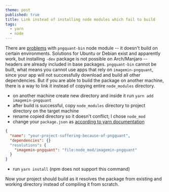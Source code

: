 ```yaml
---
theme: post
published: true
title: Link instead of installing node modules which fail to build
tags:
  - yarn
  - node
---
```

There are [problems](https://github.com/imagemin/pngquant-bin/issues/78) with `pngquant-bin` node module -- it doesn't build on certain environments. Solutions for Ubuntu or Debian exist and apparently work, but installing `-dev` package is not possible on Arch/Manjaro -- headers are already included in base packages.
`pngquant-bin` cannot be built, what means you cannot use apps that rely on `imagemin-pngquant`, since your app will not successfully download and build all other dependencies. But if you are able to build the package on another machine, there is a way to link it instead of copying entire `node_modules` directory.

* on another machine create new directory and inside it run `yarn add imagemin-pngquant`
* after build is successful, copy `node_modules` directory to project directory on the target machine
* rename copied directory so it doesn't conflict; I chose `node_mod`
* change your `package.json` as [according to yarn documentation](https://yarnpkg.com/lang/en/docs/selective-version-resolutions/)
```json
{
  "name": "your-project-suffering-because-of-pngquant",
  "dependencies": {}
  "resolutions": {
    "imagemin-pngquant": "file:node_mod/imagemin-pngquant"
  }
}
```
* run `yarn install` (npm does not support this command)

Now your project should build as it resolves the package from existing and working directory instead of compiling it from scratch.
